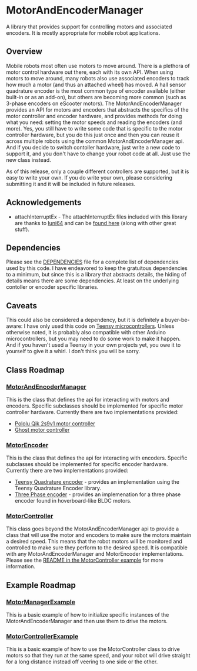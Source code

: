 # MotorAndEncoderManager
A library that provides support for controlling motors and associated encoders.
It is mostly appropriate for mobile robot applications.

## Overview
Mobile robots most often use motors to move around. There is a plethora of motor
control hardware out there, each with its own API. When using motors to move around,
many robots also use associated encoders to track how much a motor (and thus an
attached wheel) has moved. A hall sensor quadrature encoder is the most common type
of encoder available (either built-in or as an add-on), but others are becoming more
common (such as 3-phase encoders on eScooter motors). The MotorAndEncoderManager
provides an API for motors and encoders that abstracts the specifics of the motor
controller and encoder hardware, and provides methods for doing what you need:
setting the motor speeds and reading the encoders (and more). Yes, you still have
to write some code that is specific to the motor controller hardware, but you do
this just once and then you can reuse it across multiple robots using the common
MotorAndEncoderManager api. And if you decide to switch contoller hardware, just
write a new code to support it, and you don't have to change your robot code at
all. Just use the new class instead.

As of this release, only a couple different controllers are supported, but it
is easy to write your own. If you do write your own, please considering submitting
it and it will be included in future releases.

## Acknowledgements
- attachInterruptEx - The attachInterruptEx files included with this library are
thanks to [luni64](https://github.com/luni64) and can be
[found here](https://github.com/luni64/TeensyHelpers) (along with other great stuff).

## Dependencies
Please see the
[DEPENDENCIES](https://github.com/markwomack/MotorAndEncoderManager/blob/main/DEPENDENCIES.md)
file for a complete list of dependencies used by this code. I have endeavored to keep
the gratuitous dependencies to a minimum, but since this is a library that abstracts
details, the hiding of details means there are some dependencies. At least on the
underlying contoller or encoder specific libraries.

## Caveats
This could also be considered a dependency, but it is definitely a buyer-be-aware:
I have only used this code on [Teensy microcontrollers](https://www.pjrc.com/store/).
Unless otherwise noted, it is probably also compatible with other Arduino microcontrollers,
but you may need to do some work to make it happen. And if you haven't used a Teensy
in your own projects yet, you owe it to yourself to give it a whirl. I don't think
you will be sorry.

## Class Roadmap

### [MotorAndEncoderManager](https://github.com/markwomack/MotorAndEncoderManager/blob/main/src/MotorAndEncoderManager.h)
This is the class that defines the api for interacting with motors and encoders.
Specific subclasses should be implemented for specific motor controller hardware.
Currently there are two implementations provided:

- [Pololu Qik 2s9v1 motor controller](https://github.com/markwomack/MotorAndEncoderManager/blob/main/src/PololuQik2s9v1MotorManager.h)
- [Ghost motor controller](https://github.com/markwomack/MotorAndEncoderManager/blob/main/src/GhostMotorManager.h)

### [MotorEncoder](https://github.com/markwomack/MotorAndEncoderManager/blob/main/src/MotorEncoder.h)
This is the class that defines the api for interacting with encoders. Specific
subclasses should be implemented for specific encoder hardware.
Currently there are two implementations provided:

- [Teensy Quadrature encoder](https://github.com/markwomack/MotorAndEncoderManager/blob/main/src/TeensyQuadratureMotorEncoder.h) - 
  provides an implementation using the Teensy Quadrature Encoder library.
- [Three Phase encoder](https://github.com/markwomack/MotorAndEncoderManager/blob/main/src/ThreePhaseMotorEncoder.h) - 
  provides an implemenation for a three phase encoder found in hoverboard-like BLDC motors.
  
### [MotorController](https://github.com/markwomack/MotorAndEncoderManager/blob/main/src/MotorController.h)
This class goes beyond the MotorAndEncoderManager api to provide a class that will use the
motor and encoders to make sure the motors maintain a desired speed. This means that the
robot motors will be monitored and controlled to make sure they perform to the desired
speed. It is compatible with any MotorAndEncoderManager and MotorEncoder implementations.
Please see the [README in the MotorController example](https://github.com/markwomack/MotorAndEncoderManager/blob/main/examples/MotorControllerExample/README.md) for more information.

## Example Roadmap

### [MotorManagerExample](https://github.com/markwomack/MotorAndEncoderManager/tree/main/examples/MotorManagerExample)
This is a basic example of how to initialize specific instances of the MotorAndEncoderManager
and then use them to drive the motors.

### [MotorControllerExample](https://github.com/markwomack/MotorAndEncoderManager/tree/main/examples/MotorControllerExample)
This is a basic example of how to use the MotorController class to drive motors so
that they run at the same speed, and your robot will drive straight for a long distance
instead off veering to one side or the other.
